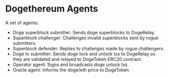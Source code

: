 # Dogethereum Agents

A set of agents:
- Doge superblock submitter: Sends doge superblocks to DogeRelay.
- Superblock challenger: Challenges invalid superblocks sent by rogue submitters.
- Superblock defender: Replies to challenges made by rogue challengers.
- Doge tx submitter: Sends doge lock and unlock txs to DogeRelay so they are validated and relayed to DogeToken ERC20 contract.
- Operator agent: Signs and broadcasts doge unlock txs
- Oracle agent: Informs the doge/eth price to DogeToken
